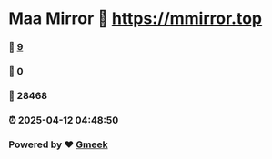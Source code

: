 # Maa Mirror :link: https://mmirror.top 
### :page_facing_up: [9](https://mmirror.top/tag.html) 
### :speech_balloon: 0 
### :hibiscus: 28468 
### :alarm_clock: 2025-04-12 04:48:50 
### Powered by :heart: [Gmeek](https://github.com/Meekdai/Gmeek)
